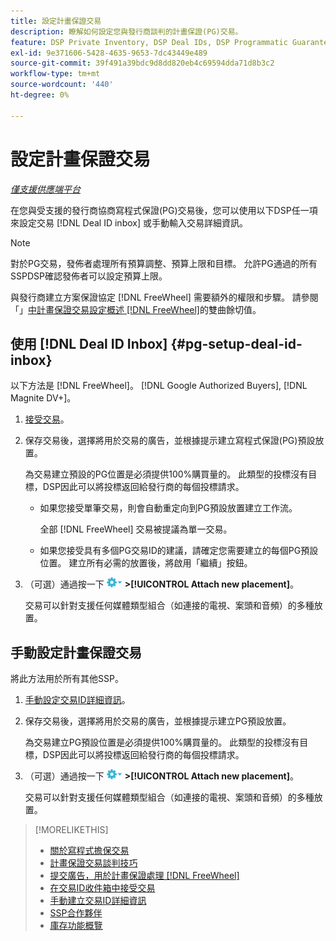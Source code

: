 ```yaml
---
title: 設定計畫保證交易
description: 瞭解如何設定您與發行商談判的計畫保證(PG)交易。
feature: DSP Private Inventory, DSP Deal IDs, DSP Programmatic Guaranteed Deals
exl-id: 9e371606-5428-4635-9653-7dc43449e489
source-git-commit: 39f491a39bdc9d8dd820eb4c69594dda71d8b3c2
workflow-type: tm+mt
source-wordcount: '440'
ht-degree: 0%

---
```


# 設定計畫保證交易

*[僅支援供應端平台](programmatic-guaranteed-about.md)*

在您與受支援的發行商協商寫程式保證(PG)交易後，您可以使用以下DSP任一項來設定交易 [!DNL Deal ID inbox] 或手動輸入交易詳細資訊。

>[!NOTE]
>
> 對於PG交易，發佈者處理所有預算調整、預算上限和目標。 允許PG通過的所有SSPDSP確認發佈者可以設定預算上限。
>
> 與發行商建立方案保證協定 [!DNL FreeWheel] 需要額外的權限和步驟。 請參閱「」[中計畫保證交易設定概述 [!DNL FreeWheel]](freewheel-overview.md)的雙曲餘切值。

## 使用 [!DNL Deal ID Inbox] {#pg-setup-deal-id-inbox}

以下方法是 [!DNL FreeWheel]。 [!DNL Google Authorized Buyers], [!DNL Magnite DV+]。

1. [接受交易](deal-id-inbox-accept.md)。

1. 保存交易後，選擇將用於交易的廣告，並根據提示建立寫程式保證(PG)預設放置。

   為交易建立預設的PG位置是必須提供100%購買量的。 此類型的投標沒有目標，DSP因此可以將投標返回給發行商的每個投標請求。

   * 如果您接受單筆交易，則會自動重定向到PG預設放置建立工作流。

      全部 [!DNL FreeWheel] 交易被提議為單一交易。

   * 如果您接受具有多個PG交易ID的建議，請確定您需要建立的每個PG預設位置。 建立所有必需的放置後，將啟用「繼續」按鈕。

1. （可選）通過按一下 ![「選項」菜單](/help/dsp/assets/options-menu.png) **>[!UICONTROL Attach new placement]**。

   交易可以針對支援任何媒體類型組合（如連接的電視、案頭和音頻）的多種放置。

## 手動設定計畫保證交易

將此方法用於所有其他SSP。

1. [手動設定交易ID詳細資訊](deal-id-create.md)。

1. 保存交易後，選擇將用於交易的廣告，並根據提示建立PG預設放置。

   為交易建立PG預設位置是必須提供100%購買量的。 此類型的投標沒有目標，DSP因此可以將投標返回給發行商的每個投標請求。

1. （可選）通過按一下 ![「選項」菜單](/help/dsp/assets/options-menu.png) **>[!UICONTROL Attach new placement]**。

   交易可以針對支援任何媒體類型組合（如連接的電視、案頭和音頻）的多種放置。

>[!MORELIKETHIS]
>
>* [關於寫程式擔保交易](programmatic-guaranteed-about.md)
>* [計畫保證交易談判技巧](/help/dsp/inventory/programmatic-guaranteed-tips.md)
>* [提交廣告，用於計畫保證處理 [!DNL FreeWheel]](freewheel-submit.md)
>* [在交易ID收件箱中接受交易](deal-id-inbox-accept.md)
>* [手動建立交易ID詳細資訊](deal-id-create.md)
>* [SSP合作夥伴](ssp-partners.md)
>* [庫存功能概覽](inventory-overview.md)

